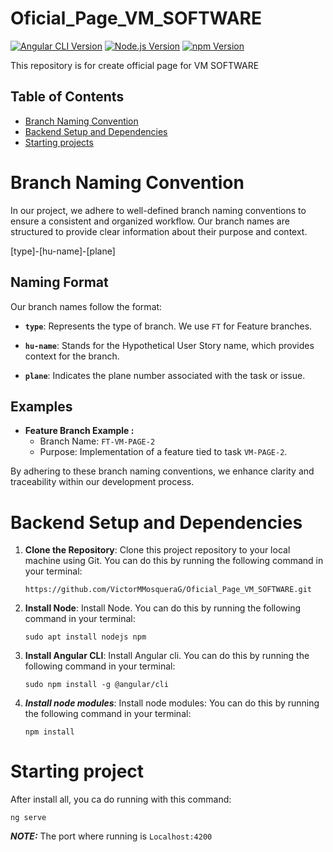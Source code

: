 # Oficial_Page_VM_SOFTWARE
[![Angular CLI Version](https://img.shields.io/badge/angular%20cli-v18.2.10-red.svg)](https://angular.io/)
[![Node.js Version](https://img.shields.io/badge/node-v23.1.0-brightgreen.svg)](https://nodejs.org/)
[![npm Version](https://img.shields.io/badge/npm-v10.9.0-blue.svg)](https://www.npmjs.com/)

 This repository is for create official page for VM SOFTWARE

 ## Table of Contents
- [Branch Naming Convention](#branch-naming-convention)
- [Backend Setup and Dependencies](#backend-setup-and-dependencies)
- [Starting projects](#starting-project)

 # Branch Naming Convention
 In our project, we adhere to well-defined branch naming conventions to ensure a consistent and organized workflow. Our branch names are structured to provide clear information about their purpose and context.

[type]-[hu-name]-[plane]

## Naming Format

Our branch names follow the format:

- **`type`**: Represents the type of branch. We use `FT` for Feature branches.

- **`hu-name`**: Stands for the Hypothetical User Story name, which provides context for the branch.

- **`plane`**: Indicates the plane number associated with the task or issue.
## Examples

- **Feature Branch Example :**
  - Branch Name: `FT-VM-PAGE-2`
  - Purpose: Implementation of a feature tied to task `VM-PAGE-2`.

By adhering to these branch naming conventions, we enhance clarity and traceability within our development process.

# Backend Setup and Dependencies
1.  **Clone the Repository**: Clone this project repository to your local machine using Git. You can do this by running the following command in your terminal:

    ```
    https://github.com/VictorMMosqueraG/Oficial_Page_VM_SOFTWARE.git
    ```
2. **Install Node**: Install Node. You can do this by running the following command in your terminal:

    ```
    sudo apt install nodejs npm

    ```
3. **Install Angular CLI**: Install Angular cli. You can do this by running the following command in your terminal:

    ```
    sudo npm install -g @angular/cli
    ```
4. ***Install node modules***: Install node modules: You can do this by running the following command in your terminal:
    ```
    npm install
    ```
# Starting project
After install all, you ca do running with this command:
```
ng serve
```
***NOTE:***  The port where running is `Localhost:4200`
